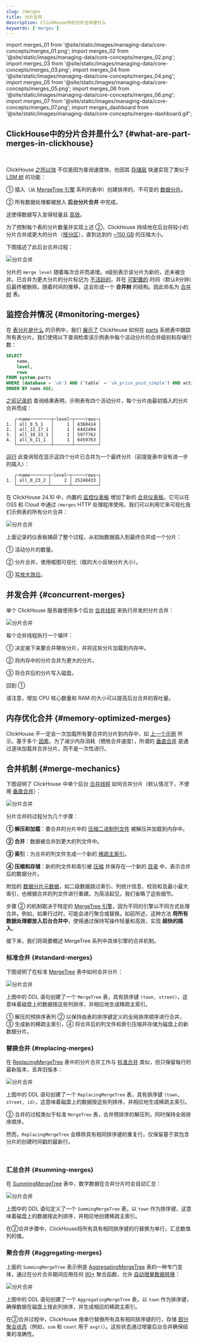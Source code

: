 ```yaml
---
slug: /merges
title: 分片合并
description: ClickHouse中的分片合并是什么
keywords: ['merges']
---
```


import merges_01 from '@site/static/images/managing-data/core-concepts/merges_01.png';
import merges_02 from '@site/static/images/managing-data/core-concepts/merges_02.png';
import merges_03 from '@site/static/images/managing-data/core-concepts/merges_03.png';
import merges_04 from '@site/static/images/managing-data/core-concepts/merges_04.png';
import merges_05 from '@site/static/images/managing-data/core-concepts/merges_05.png';
import merges_06 from '@site/static/images/managing-data/core-concepts/merges_06.png';
import merges_07 from '@site/static/images/managing-data/core-concepts/merges_07.png';
import merges_dashboard from '@site/static/images/managing-data/core-concepts/merges-dashboard.gif';

## ClickHouse中的分片合并是什么? {#what-are-part-merges-in-clickhouse}

<br/>

ClickHouse [之所以快](/concepts/why-clickhouse-is-so-fast) 不仅是因为查询速度快，也因其 [存储层](https://www.vldb.org/pvldb/vol17/p3731-schulze.pdf) 快速实现了类似于 [LSM 树](https://en.wikipedia.org/wiki/Log-structured_merge-tree) 的功能：

① 插入（从 [MergeTree 引擎](/engines/table-engines/mergetree-family) 系列的表中）创建排序的、不可变的 [数据分片](/parts)。

② 所有数据处理都被放入 **后台分片合并** 中完成。

这使得数据写入变得轻量且 [高效](/concepts/why-clickhouse-is-so-fast#storage-layer-concurrent-inserts-are-isolated-from-each-other)。

为了控制每个表的分片数量并实现上述 ②，ClickHouse 持续地在后台将较小的分片合并成更大的分片（[按分区](/partitions#per-partition-merges)），直到达到约 [~150 GB](/operations/settings/merge-tree-settings#max-bytes-to-merge-at-max-space-in-pool) 的压缩大小。

下图描述了此后台合并过程：

<img src={merges_01} alt='分片合并' class='image' />
<br/>

分片的 `merge level` 随着每次合并而递增。`0`级别表示该分片为新的，还未被合并。已合并为更大分片的分片标记为 [不活跃的](/operations/system-tables/parts)，并在 [可配置的](/operations/settings/merge-tree-settings#old-parts-lifetime) 时间（默认8分钟）后最终被删除。随着时间的推移，这会形成一个 **合并树** 的结构。因此命名为 [合并树](/engines/table-engines/mergetree-family) 表。

## 监控合并情况 {#monitoring-merges}

在 [表分片是什么](/parts) 的示例中，我们 [展示了](/parts#monitoring-table-parts) ClickHouse 如何在 [parts](/operations/system-tables/parts) 系统表中跟踪所有表分片。我们使用以下查询检索该示例表中每个活动分片的合并级别和存储行数：
```sql
SELECT
    name,
    level,
    rows
FROM system.parts
WHERE (database = 'uk') AND (`table` = 'uk_price_paid_simple') AND active
ORDER BY name ASC;
```

[之前记录的](/parts#monitoring-table-parts) 查询结果表明，示例表有四个活动分片，每个分片由最初插入的分片合并而成：
```response
   ┌─name────────┬─level─┬────rows─┐
1. │ all_0_5_1   │     1 │ 6368414 │
2. │ all_12_17_1 │     1 │ 6442494 │
3. │ all_18_23_1 │     1 │ 5977762 │
4. │ all_6_11_1  │     1 │ 6459763 │
   └─────────────┴───────┴─────────┘
```

[运行](https://sql.clickhouse.com/?query=U0VMRUNUCiAgICBuYW1lLAogICAgbGV2ZWwsCiAgICByb3dzCkZST00gc3lzdGVtLnBhcnRzCldIRVJFIChkYXRhYmFzZSA9ICd1aycpIEFORCAoYHRhYmxlYCA9ICd1a19wcmljZV9wYWlkX3NpbXBsZScpIEFORCBhY3RpdmUKT1JERVIgQlkgbmFtZSBBU0M7&run_query=true&tab=results) 此查询现在显示这四个分片已合并为一个最终分片（前提是表中没有进一步的插入）：

```response
   ┌─name───────┬─level─┬─────rows─┐
1. │ all_0_23_2 │     2 │ 25248433 │
   └────────────┴───────┴──────────┘
```

在 ClickHouse 24.10 中，内置的 [监控仪表板](https://presentations.clickhouse.com/2024-release-24.10/index.html#17) 增加了新的 [合并仪表板](https://clickhouse.com/blog/common-issues-you-can-solve-using-advanced-monitoring-dashboards)。它可以在 OSS 和 Cloud 中通过 `/merges` HTTP 处理程序使用，我们可以利用它来可视化我们示例表的所有分片合并：

<img src={merges_dashboard} alt='分片合并' class='image' />
<br/>

上面记录的仪表板捕获了整个过程，从初始数据插入到最终合并成一个分片：

① 活动分片的数量。

② 分片合并，使用框图可视化（框的大小反映分片大小）。

③ [写放大效应](https://en.wikipedia.org/wiki/Write_amplification)。

## 并发合并 {#concurrent-merges}

单个 ClickHouse 服务器使用多个后台 [合并线程](/operations/server-configuration-parameters/settings#background_pool_size) 来执行并发的分片合并：

<img src={merges_02} alt='分片合并' class='image' />
<br/>

每个合并线程执行一个循环：

① 决定接下来要合并哪些分片，并将这些分片加载到内存中。

② 将内存中的分片合并为更大的分片。

③ 将合并后的分片写入磁盘。

回到 ①

请注意，增加 CPU 核心数量和 RAM 的大小可以提高后台合并的吞吐量。

## 内存优化合并 {#memory-optimized-merges}

ClickHouse 不一定会一次加载所有要合并的分片到内存中，如 [上一个示例](/merges#concurrent-merges) 所示。基于多个 [因素](https://github.com/ClickHouse/ClickHouse/blob/bf37120c925ed846ae5cd72cd51e6340bebd2918/src/Storages/MergeTree/MergeTreeSettings.cpp#L210)，为了减少内存消耗（牺牲合并速度），所谓的 [垂直合并](https://github.com/ClickHouse/ClickHouse/blob/bf37120c925ed846ae5cd72cd51e6340bebd2918/src/Storages/MergeTree/MergeTreeSettings.cpp#L209) 是通过逐块加载并合并分片，而不是一次性进行。

## 合并机制 {#merge-mechanics}

下图说明了 ClickHouse 中单个后台 [合并线程](/merges#concurrent-merges) 如何合并分片（默认情况下，不使用 [垂直合并](/merges#memory-optimized-merges)）：

<img src={merges_03} alt='分片合并' class='image' />
<br/>

分片合并的过程分为几个步骤：

**① 解压和加载**：要合并的分片中的 [压缩二进制列文件](/parts#what-are-table-parts-in-clickhouse) 被解压并加载到内存中。

**② 合并**：数据被合并到更大的列文件中。

**③ 索引**：为合并的列文件生成一个新的 [稀疏主索引](/guides/best-practices/sparse-primary-indexes)。

**④ 压缩和存储**：新的列文件和索引被 [压缩](/sql-reference/statements/create/table#column_compression_codec) 并保存在一个新的 [目录](/parts#what-are-table-parts-in-clickhouse) 中，表示合并后的数据分片。

附加的 [数据分片元数据](/parts)，如二级数据跳过索引、列统计信息、校验和及最小最大索引，也根据合并的列文件进行重建。为简洁起见，我们省略了这些细节。

步骤 ② 的机制取决于特定的 [MergeTree 引擎](/engines/table-engines/mergetree-family)，因为不同的引擎以不同方式处理合并。例如，如果行过时，可能会进行聚合或替换。如前所述，这种方法 **将所有数据处理都放入后台合并中**，使得通过保持写操作轻量和高效，实现 **超快的插入**。

接下来，我们将简要概述 MergeTree 系列中具体引擎的合并机制。

### 标准合并 {#standard-merges}

下图说明了在标准 [MergeTree](/engines/table-engines/mergetree-family/mergetree) 表中如何合并分片：

<img src={merges_04} alt='分片合并' class='image' />
<br/>

上图中的 DDL 语句创建了一个 `MergeTree` 表，具有排序键 `(town, street)`，这意味着磁盘上的数据按这些列排序，并相应地生成稀疏主索引。

① 解压的预排序表列 ② 以保持由表的排序键定义的全局排序顺序进行合并，③ 生成新的稀疏主索引，④ 将合并后的列文件和索引压缩并存储为磁盘上的新数据分片。

### 替换合并 {#replacing-merges}

在 [ReplacingMergeTree](/engines/table-engines/mergetree-family/replacingmergetree) 表中的分片合并工作与 [标准合并](/merges#standard-merges) 类似，但只保留每行的最新版本，丢弃旧版本：

<img src={merges_05} alt='分片合并' class='image' />
<br/>

上图中的 DDL 语句创建了一个 `ReplacingMergeTree` 表，具有排序键 `(town, street, id)`，这意味着磁盘上的数据按这些列排序，并相应地生成稀疏主索引。

② 合并的过程类似于标准 `MergeTree` 表，合并预排序的解压列，同时保持全局排序顺序。

然而，`ReplacingMergeTree` 会移除具有相同排序键的重复行，仅保留基于其包含分片的创建时间戳的最新行。

<br/>

### 汇总合并 {#summing-merges}

在 [SummingMergeTree](/engines/table-engines/mergetree-family/summingmergetree) 表中，数字数据在合并分片时会自动汇总：

<img src={merges_06} alt='分片合并' class='image' />
<br/>

上图中的 DDL 语句定义了一个 `SummingMergeTree` 表，以 `town` 作为排序键，这意味着磁盘上的数据按此列排序，并相应地创建稀疏主索引。

在②合并步骤中，ClickHouse将所有具有相同排序键的行替换为单行，汇总数值列的值。

### 聚合合并 {#aggregating-merges}

上面的 `SummingMergeTree` 表示例是 [AggregatingMergeTree](/engines/table-engines/mergetree-family/aggregatingmergetree) 表的一种专门变体，通过在分片合并期间应用任何 [90+](https://www.youtube.com/watch?v=QDAJTKZT8y4) 聚合函数，允许 [自动增量数据转换](https://www.youtube.com/watch?v=QDAJTKZT8y4)：

<img src={merges_07} alt='分片合并' class='image' />
<br/>

上图中的 DDL 语句创建了一个 `AggregatingMergeTree` 表，以 `town` 作为排序键，确保数据在磁盘上按此列排序，并生成相应的稀疏主索引。

在②合并过程中，ClickHouse 用单行替换所有具有相同排序键的行，存储 [部分聚合状态](https://clickhouse.com/blog/clickhouse_vs_elasticsearch_mechanics_of_count_aggregations#-multi-core-parallelization)（例如，`sum` 和 `count` 用于 `avg()`）。这些状态通过增量后台合并确保结果的准确性。
